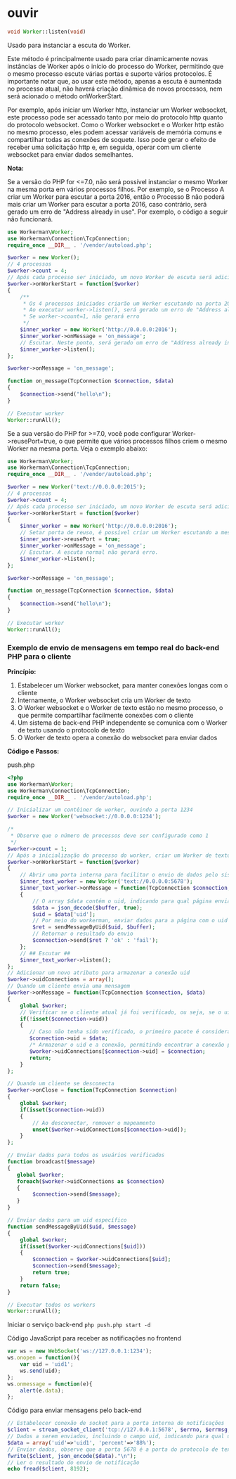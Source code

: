 # ouvir
```php
void Worker::listen(void)
```
Usado para instanciar a escuta do Worker.

Este método é principalmente usado para criar dinamicamente novas instâncias de Worker após o início do processo do Worker, permitindo que o mesmo processo escute várias portas e suporte vários protocolos. É importante notar que, ao usar este método, apenas a escuta é aumentada no processo atual, não haverá criação dinâmica de novos processos, nem será acionado o método onWorkerStart.

Por exemplo, após iniciar um Worker http, instanciar um Worker websocket, este processo pode ser acessado tanto por meio do protocolo http quanto do protocolo websocket. Como o Worker websocket e o Worker http estão no mesmo processo, eles podem acessar variáveis de memória comuns e compartilhar todas as conexões de soquete. Isso pode gerar o efeito de receber uma solicitação http e, em seguida, operar com um cliente websocket para enviar dados semelhantes.

**Nota:**

Se a versão do PHP for <=7.0, não será possível instanciar o mesmo Worker na mesma porta em vários processos filhos. Por exemplo, se o Processo A criar um Worker para escutar a porta 2016, então o Processo B não poderá mais criar um Worker para escutar a porta 2016, caso contrário, será gerado um erro de "Address already in use". Por exemplo, o código a seguir não funcionará.

```php
use Workerman\Worker;
use Workerman\Connection\TcpConnection;
require_once __DIR__ . '/vendor/autoload.php';

$worker = new Worker();
// 4 processos
$worker->count = 4;
// Após cada processo ser iniciado, um novo Worker de escuta será adicionado no processo atual
$worker->onWorkerStart = function($worker)
{
    /**
     * Os 4 processos iniciados criarão um Worker escutando na porta 2016
     * Ao executar worker->listen(), será gerado um erro de "Address already in use"
     * Se worker->count=1, não gerará erro
     */
    $inner_worker = new Worker('http://0.0.0.0:2016');
    $inner_worker->onMessage = 'on_message';
    // Escutar. Neste ponto, será gerado um erro de "Address already in use"
    $inner_worker->listen();
};

$worker->onMessage = 'on_message';

function on_message(TcpConnection $connection, $data)
{
    $connection->send("hello\n");
}

// Executar worker
Worker::runAll();
```

Se a sua versão do PHP for >=7.0, você pode configurar Worker->reusePort=true, o que permite que vários processos filhos criem o mesmo Worker na mesma porta. Veja o exemplo abaixo:

```php
use Workerman\Worker;
use Workerman\Connection\TcpConnection;
require_once __DIR__ . '/vendor/autoload.php';

$worker = new Worker('text://0.0.0.0:2015');
// 4 processos
$worker->count = 4;
// Após cada processo ser iniciado, um novo Worker de escuta será adicionado no processo atual
$worker->onWorkerStart = function($worker)
{
    $inner_worker = new Worker('http://0.0.0.0:2016');
    // Setar porta de reuso, é possível criar um Worker escutando a mesma porta (requer PHP>=7.0)
    $inner_worker->reusePort = true;
    $inner_worker->onMessage = 'on_message';
    // Escutar. A escuta normal não gerará erro.
    $inner_worker->listen();
};

$worker->onMessage = 'on_message';

function on_message(TcpConnection $connection, $data)
{
    $connection->send("hello\n");
}

// Executar worker
Worker::runAll();
```


### Exemplo de envio de mensagens em tempo real do back-end PHP para o cliente

**Princípio:**

1. Estabelecer um Worker websocket, para manter conexões longas com o cliente
2. Internamente, o Worker websocket cria um Worker de texto
3. O Worker websocket e o Worker de texto estão no mesmo processo, o que permite compartilhar facilmente conexões com o cliente
4. Um sistema de back-end PHP independente se comunica com o Worker de texto usando o protocolo de texto
5. O Worker de texto opera a conexão do websocket para enviar dados

**Código e Passos:**

push.php

```php
<?php
use Workerman\Worker;
use Workerman\Connection\TcpConnection;
require_once __DIR__ . '/vendor/autoload.php';

// Inicializar um contêiner de worker, ouvindo a porta 1234
$worker = new Worker('websocket://0.0.0.0:1234');

/*
 * Observe que o número de processos deve ser configurado como 1
 */
$worker->count = 1;
// Após a inicialização do processo do worker, criar um Worker de texto para abrir uma porta de comunicação interna
$worker->onWorkerStart = function($worker)
{
    // Abrir uma porta interna para facilitar o envio de dados pelo sistema interno. O protocolo de texto é texto+quebra de linha
    $inner_text_worker = new Worker('text://0.0.0.0:5678');
    $inner_text_worker->onMessage = function(TcpConnection $connection, $buffer)
    {
        // O array $data contém o uid, indicando para qual página enviar os dados
        $data = json_decode($buffer, true);
        $uid = $data['uid'];
        // Por meio do workerman, enviar dados para a página com o uid
        $ret = sendMessageByUid($uid, $buffer);
        // Retornar o resultado do envio
        $connection->send($ret ? 'ok' : 'fail');
    };
    // ## Escutar ##
    $inner_text_worker->listen();
};
// Adicionar um novo atributo para armazenar a conexão uid
$worker->uidConnections = array();
// Quando um cliente envia uma mensagem
$worker->onMessage = function(TcpConnection $connection, $data)
{
    global $worker;
    // Verificar se o cliente atual já foi verificado, ou seja, se o uid foi configurado
    if(!isset($connection->uid))
    {
       // Caso não tenha sido verificado, o primeiro pacote é considerado como uid (aqui, para fins de demonstração, nenhuma verificação real é realizada)
       $connection->uid = $data;
       /* Armazenar o uid e a conexão, permitindo encontrar a conexão pelo uid, e realizar o envio de dados para o uid específico */
       $worker->uidConnections[$connection->uid] = $connection;
       return;
    }
};

// Quando um cliente se desconecta
$worker->onClose = function(TcpConnection $connection)
{
    global $worker;
    if(isset($connection->uid))
    {
        // Ao desconectar, remover o mapeamento
        unset($worker->uidConnections[$connection->uid]);
    }
};

// Enviar dados para todos os usuários verificados
function broadcast($message)
{
   global $worker;
   foreach($worker->uidConnections as $connection)
   {
        $connection->send($message);
   }
}

// Enviar dados para um uid específico
function sendMessageByUid($uid, $message)
{
    global $worker;
    if(isset($worker->uidConnections[$uid]))
    {
        $connection = $worker->uidConnections[$uid];
        $connection->send($message);
        return true;
    }
    return false;
}

// Executar todos os workers
Worker::runAll();
```

Iniciar o serviço back-end
 ```php push.php start -d```

Código JavaScript para receber as notificações no frontend
```javascript
var ws = new WebSocket('ws://127.0.0.1:1234');
ws.onopen = function(){
    var uid = 'uid1';
    ws.send(uid);
};
ws.onmessage = function(e){
    alert(e.data);
};
```

Código para enviar mensagens pelo back-end
```php
// Estabelecer conexão de socket para a porta interna de notificações
$client = stream_socket_client('tcp://127.0.0.1:5678', $errno, $errmsg, 1);
// Dados a serem enviados, incluindo o campo uid, indicando para qual uid enviar
$data = array('uid'=>'uid1', 'percent'=>'88%');
// Enviar dados, observe que a porta 5678 é a porta do protocolo de texto, e o protocolo de texto requer uma quebra de linha ao final dos dados
fwrite($client, json_encode($data)."\n");
// Ler o resultado do envio de notificação
echo fread($client, 8192);
```
